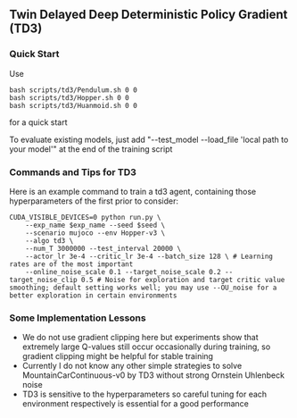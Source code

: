 ## Twin Delayed Deep Deterministic Policy Gradient (TD3)

### Quick Start

Use
```
bash scripts/td3/Pendulum.sh 0 0
bash scripts/td3/Hopper.sh 0 0
bash scripts/td3/Huanmoid.sh 0 0
```
for a quick start

To evaluate existing models, just add "--test_model --load_file 'local path to your model'" at the end of the training script




### Commands and Tips for TD3

Here is an example command to train a td3 agent, containing those hyperparameters of the first prior to consider:

```
CUDA_VISIBLE_DEVICES=0 python run.py \
    --exp_name $exp_name --seed $seed \
    --scenario mujoco --env Hopper-v3 \
    --algo td3 \
    --num_T 3000000 --test_interval 20000 \
    --actor_lr 3e-4 --critic_lr 3e-4 --batch_size 128 \ # Learning rates are of the most important
    --online_noise_scale 0.1 --target_noise_scale 0.2 --target_noise_clip 0.5 # Noise for exploration and target critic value smoothing; default setting works well; you may use --OU_noise for a better exploration in certain environments
```




### Some Implementation Lessons

- We do not use gradient clipping here but experiments show that extremely large Q-values still occur occasionally during training, so gradient clipping might be helpful for stable training
- Currently I do not know any other simple strategies to solve MountainCarContinuous-v0 by TD3 without strong Ornstein Uhlenbeck noise
- TD3 is sensitive to the hyperparameters so careful tuning for each environment respectively is essential for a good performance
